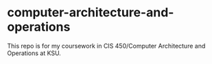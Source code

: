 # computer-architecture-and-operations
This repo is for my coursework in CIS 450/Computer Architecture and Operations at KSU.
